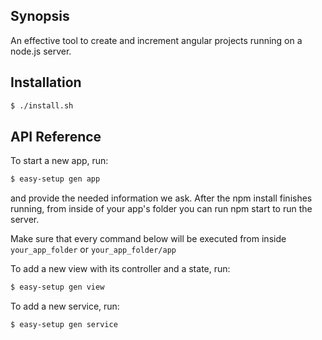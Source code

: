 ## Synopsis

An effective tool to create and increment angular projects running on a node.js server.

## Installation

```bash
$ ./install.sh
```

## API Reference

To start a new app, run: 

```bash
$ easy-setup gen app
```

and provide the needed information we ask.
After the npm install finishes running, from inside of your app's folder you can run npm start to run the server.

Make sure that every command below will be executed from inside `your_app_folder` or `your_app_folder/app`

To add a new view with its controller and a state, run:

```bash
$ easy-setup gen view
```

To add a new service, run:

```bash
$ easy-setup gen service
```

